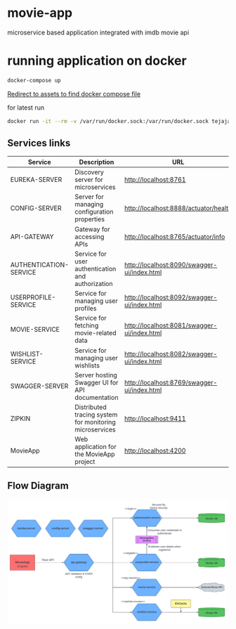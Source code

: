 # movie-app

microservice based application integrated with imdb movie api

# running application on docker

```bash
docker-compose up
```

[Redirect to assets to find docker compose file](assets/docker-compose.yml)

for latest run

```bash
docker run -it --rm -v /var/run/docker.sock:/var/run/docker.sock tejajagadeep/docker-compose-movie-container
```

## Services links

| Service                | Description                                             | URL                                                                                        |
| ---------------------- | ------------------------------------------------------- | ------------------------------------------------------------------------------------------ |
| EUREKA-SERVER          | Discovery server for microservices                      | [http://localhost:8761](http://localhost:8761)                                             |
| CONFIG-SERVER          | Server for managing configuration properties            | [http://localhost:8888/actuator/health](http://localhost:8888/actuator/info)               |
| API-GATEWAY            | Gateway for accessing APIs                              | [http://localhost:8765/actuator/info](http://localhost:8765/actuator/info)                 |
| AUTHENTICATION-SERVICE | Service for user authentication and authorization       | [http://localhost:8090/swagger-ui/index.html](http://localhost:8090/swagger-ui/index.html) |
| USERPROFILE-SERVICE    | Service for managing user profiles                      | [http://localhost:8092/swagger-ui/index.html](http://localhost:8092/swagger-ui/index.html) |
| MOVIE-SERVICE          | Service for fetching movie-related data                 | [http://localhost:8081/swagger-ui/index.html](http://localhost:8081/swagger-ui/index.html) |
| WISHLIST-SERVICE       | Service for managing user wishlists                     | [http://localhost:8082/swagger-ui/index.html](http://localhost:8082/swagger-ui/index.html) |
| SWAGGER-SERVER         | Server hosting Swagger UI for API documentation         | [http://localhost:8769/swagger-ui/index.html](http://localhost:8769/swagger-ui/index.html) |
| ZIPKIN                 | Distributed tracing system for monitoring microservices | [http://localhost:9411](http://localhost:9411)                                             |
| MovieApp               | Web application for the MovieApp project                | [http://localhost:4200](http://localhost:4200)                                             |

## Flow Diagram

[![Flow Diagram for services](/assets/images/application-services-flow.png)](https://github.com/tejajagadeep/movie-app/blob/main/assets/images/application-services-flow.png)
